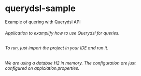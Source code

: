 # querydsl-sample
Example of quering with Querydsl API

###### Application to examplify how to use Querydsl for queries. 

###### To run, just import the project in your IDE and run it.

###### We are using a databse H2 in memory. The configuration are just configured on applciation.properties.


